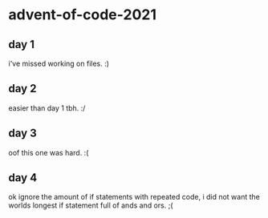# advent-of-code-2021
## day 1
i've missed working on files. :)
## day 2
easier than day 1 tbh. :/
## day 3
oof this one was hard. :(
## day 4
ok ignore the amount of if statements with repeated code, i did not want the worlds longest if statement full of ands and ors. ;(